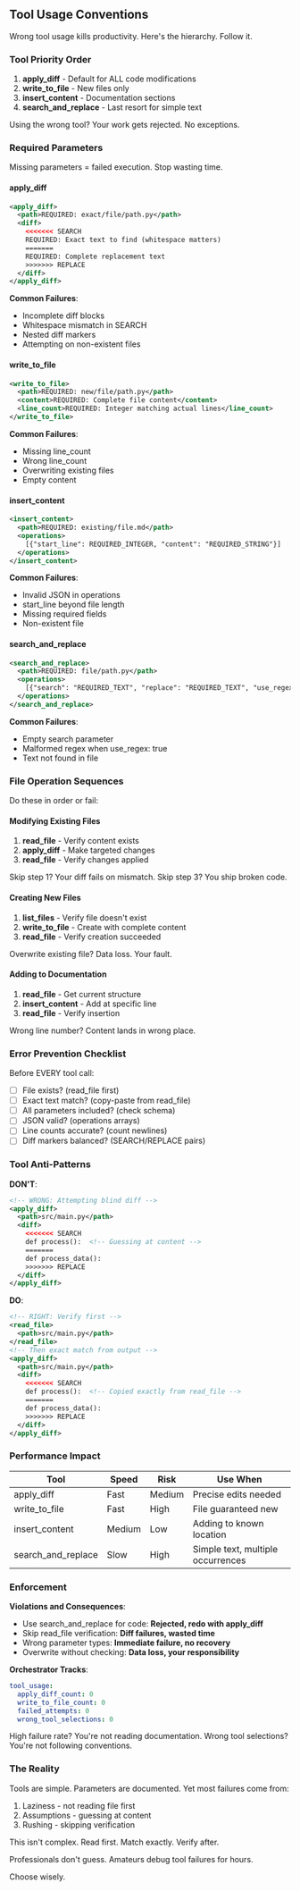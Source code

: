 ## Tool Usage Conventions

Wrong tool usage kills productivity. Here's the hierarchy. Follow it.

### Tool Priority Order

1. **apply_diff** - Default for ALL code modifications
2. **write_to_file** - New files only
3. **insert_content** - Documentation sections  
4. **search_and_replace** - Last resort for simple text

Using the wrong tool? Your work gets rejected. No exceptions.

### Required Parameters

Missing parameters = failed execution. Stop wasting time.

#### apply_diff
```xml
<apply_diff>
  <path>REQUIRED: exact/file/path.py</path>
  <diff>
    <<<<<<< SEARCH
    REQUIRED: Exact text to find (whitespace matters)
    =======
    REQUIRED: Complete replacement text
    >>>>>>> REPLACE
  </diff>
</apply_diff>
```

**Common Failures**:
- Incomplete diff blocks
- Whitespace mismatch in SEARCH
- Nested diff markers
- Attempting on non-existent files

#### write_to_file
```xml
<write_to_file>
  <path>REQUIRED: new/file/path.py</path>
  <content>REQUIRED: Complete file content</content>
  <line_count>REQUIRED: Integer matching actual lines</line_count>
</write_to_file>
```

**Common Failures**:
- Missing line_count
- Wrong line_count
- Overwriting existing files
- Empty content

#### insert_content
```xml
<insert_content>
  <path>REQUIRED: existing/file.md</path>
  <operations>
    [{"start_line": REQUIRED_INTEGER, "content": "REQUIRED_STRING"}]
  </operations>
</insert_content>
```

**Common Failures**:
- Invalid JSON in operations
- start_line beyond file length
- Missing required fields
- Non-existent file

#### search_and_replace
```xml
<search_and_replace>
  <path>REQUIRED: file/path.py</path>
  <operations>
    [{"search": "REQUIRED_TEXT", "replace": "REQUIRED_TEXT", "use_regex": false}]
  </operations>
</search_and_replace>
```

**Common Failures**:
- Empty search parameter
- Malformed regex when use_regex: true
- Text not found in file

### File Operation Sequences

Do these in order or fail:

#### Modifying Existing Files
1. **read_file** - Verify content exists
2. **apply_diff** - Make targeted changes
3. **read_file** - Verify changes applied

Skip step 1? Your diff fails on mismatch.
Skip step 3? You ship broken code.

#### Creating New Files
1. **list_files** - Verify file doesn't exist
2. **write_to_file** - Create with complete content
3. **read_file** - Verify creation succeeded

Overwrite existing file? Data loss. Your fault.

#### Adding to Documentation
1. **read_file** - Get current structure
2. **insert_content** - Add at specific line
3. **read_file** - Verify insertion

Wrong line number? Content lands in wrong place.

### Error Prevention Checklist

Before EVERY tool call:

- [ ] File exists? (read_file first)
- [ ] Exact text match? (copy-paste from read_file)
- [ ] All parameters included? (check schema)
- [ ] JSON valid? (operations arrays)
- [ ] Line counts accurate? (count newlines)
- [ ] Diff markers balanced? (SEARCH/REPLACE pairs)

### Tool Anti-Patterns

**DON'T**:
```xml
<!-- WRONG: Attempting blind diff -->
<apply_diff>
  <path>src/main.py</path>
  <diff>
    <<<<<<< SEARCH
    def process():  <!-- Guessing at content -->
    =======
    def process_data():
    >>>>>>> REPLACE
  </diff>
</apply_diff>
```

**DO**:
```xml
<!-- RIGHT: Verify first -->
<read_file>
  <path>src/main.py</path>
</read_file>
<!-- Then exact match from output -->
<apply_diff>
  <path>src/main.py</path>
  <diff>
    <<<<<<< SEARCH
    def process():  <!-- Copied exactly from read_file -->
    =======
    def process_data():
    >>>>>>> REPLACE
  </diff>
</apply_diff>
```

### Performance Impact

| Tool | Speed | Risk | Use When |
|------|-------|------|----------|
| apply_diff | Fast | Medium | Precise edits needed |
| write_to_file | Fast | High | File guaranteed new |
| insert_content | Medium | Low | Adding to known location |
| search_and_replace | Slow | High | Simple text, multiple occurrences |

### Enforcement

**Violations and Consequences**:
- Use search_and_replace for code: **Rejected, redo with apply_diff**
- Skip read_file verification: **Diff failures, wasted time**
- Wrong parameter types: **Immediate failure, no recovery**
- Overwrite without checking: **Data loss, your responsibility**

**Orchestrator Tracks**:
```yaml
tool_usage:
  apply_diff_count: 0
  write_to_file_count: 0
  failed_attempts: 0
  wrong_tool_selections: 0
```

High failure rate? You're not reading documentation.
Wrong tool selections? You're not following conventions.

### The Reality

Tools are simple. Parameters are documented. Yet most failures come from:
1. Laziness - not reading file first
2. Assumptions - guessing at content
3. Rushing - skipping verification

This isn't complex. Read first. Match exactly. Verify after. 

Professionals don't guess. Amateurs debug tool failures for hours.

Choose wisely.

